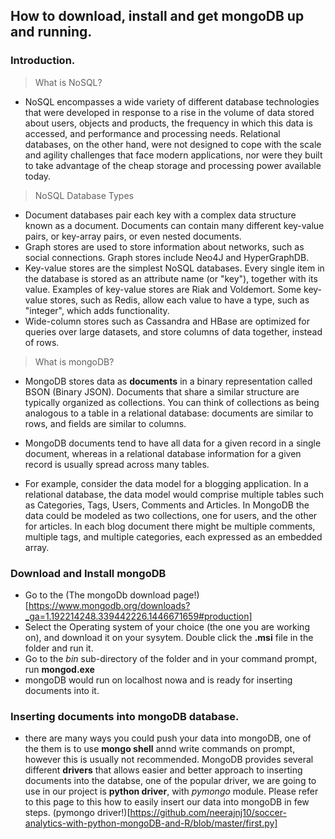 ## How to download, install and get mongoDB up and running.

### Introduction.

> What is NoSQL?

- NoSQL encompasses a wide variety of different database technologies that were developed in response to a rise in the volume 
of data stored about users, objects and products, the frequency in which this data is accessed, and performance and processing 
needs. Relational databases, on the other hand, were not designed to cope with the scale and agility challenges that face 
modern applications, nor were they built to take advantage of the cheap storage and processing power available today.

> NoSQL Database Types

- Document databases pair each key with a complex data structure known as a document. Documents can contain many different 
key-value pairs, or key-array pairs, or even nested documents.
- Graph stores are used to store information about networks, such as social connections. Graph stores include Neo4J and 
HyperGraphDB.
- Key-value stores are the simplest NoSQL databases. Every single item in the database is stored as an attribute name 
(or "key"), together with its value. Examples of key-value stores are Riak and Voldemort. Some key-value stores, 
such as Redis, allow each value to have a type, such as "integer", which adds functionality.
- Wide-column stores such as Cassandra and HBase are optimized for queries over large datasets, and store columns of data 
together, instead of rows.

> What is mongoDB?

- MongoDB stores data as **documents** in a binary representation called BSON (Binary JSON). Documents that share a similar 
structure are typically organized as collections. You can think of collections as being analogous to a table in a relational 
database: documents are similar to rows, and fields are similar to columns.

- MongoDB documents tend to have all data for a given record in a single document, whereas in a relational database 
information for a given record is usually spread across many tables.

- For example, consider the data model for a blogging application. In a relational database, the data model would comprise 
multiple tables such as Categories, Tags, Users, Comments and Articles. In MongoDB the data could be modeled as two 
collections, one for users, and the other for articles. In each blog document there might be multiple comments, multiple 
tags, and multiple categories, each expressed as an embedded array.


### Download and Install mongoDB

- Go to the (The mongoDb download page!)[https://www.mongodb.org/downloads?_ga=1.192214248.339442226.1446671659#production]
- Select the Operating system of your choice (the one you are working on), and download it on your sysytem. Double click the **.msi** file in the folder and run it.
- Go to the *bin* sub-directory of the folder and in your command prompt, run **mongod.exe**
- mongoDB would run on localhost nowa and is ready for inserting documents into it.


### Inserting documents into mongoDB database.

- there are many ways you could push your data into mongoDB, one of the them is to use **mongo shell** annd write commands on prompt, however this is usually not recommended. MongoDB provides several different  **drivers** that allows easier and better approach to inserting documents into the databse, one of the popular driver, we are going to use in our project is **python driver**, with *pymongo* module. Please refer to this page to this how to easily insert our data into mongoDB in few steps. (pymongo driver!)[https://github.com/neerajnj10/soccer-analytics-with-python-mongoDB-and-R/blob/master/first.py]

